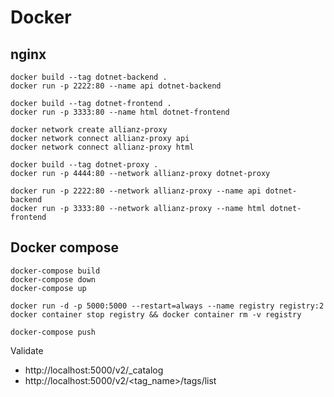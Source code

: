 # Docker

## nginx
```shell
docker build --tag dotnet-backend .
docker run -p 2222:80 --name api dotnet-backend

docker build --tag dotnet-frontend .
docker run -p 3333:80 --name html dotnet-frontend

docker network create allianz-proxy
docker network connect allianz-proxy api   
docker network connect allianz-proxy html  

docker build --tag dotnet-proxy .
docker run -p 4444:80 --network allianz-proxy dotnet-proxy

docker run -p 2222:80 --network allianz-proxy --name api dotnet-backend
docker run -p 3333:80 --network allianz-proxy --name html dotnet-frontend
```


## Docker compose
```shell
docker-compose build
docker-compose down
docker-compose up

docker run -d -p 5000:5000 --restart=always --name registry registry:2
docker container stop registry && docker container rm -v registry

docker-compose push
```
Validate 
- http://localhost:5000/v2/_catalog
- http://localhost:5000/v2/<tag_name>/tags/list



